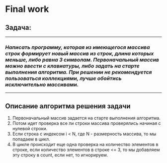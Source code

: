 # Final work


## Задача: 
---
### *Написать программу, которая из имеющегося массива строк формирует новый массив из строк, длина которых меньше, либо равна 3 символам. Первоначальный массив можно ввести с клавиатуры, либо задать на старте выполнения алгоритма. При решении не рекомендуется пользоваться коллекциями, лучше обойтись исключительно массивами.*
---
## Описание алгоритма решения задачи
 1. Первоначальный массив задается на старте выполнения алгоритма. 
 2. Потом идет проверка все ли строки массива проверялись начиная с нулевой строки. 
 3. Если строка с индексом i < N, где N - размерность массива, то мы попадаем в цикл.
 4. В цикле  происходит еще одна проверка на количество элементов в строке, если количество элементов в строке <= 3, то мы добавляем эту строку в count, если нет, то игнорируем.